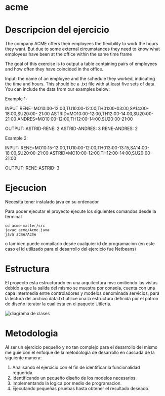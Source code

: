 # acme
# Descripcion del ejercicio
The company ACME offers their employees the flexibility to work the hours they want. But due to some external circumstances they need to know what employees have been at the office within the same time frame

The goal of this exercise is to output a table containing pairs of employees and how often they have coincided in the office.

Input: the name of an employee and the schedule they worked, indicating the time and hours. This should be a .txt file with at least five sets of data. You can include the data from our examples below:

Example 1:

INPUT
RENE=MO10:00-12:00,TU10:00-12:00,TH01:00-03:00,SA14:00-18:00,SU20:00- 21:00
ASTRID=MO10:00-12:00,TH12:00-14:00,SU20:00-21:00
ANDRES=MO10:00-12:00,TH12:00-14:00,SU20:00-21:00


OUTPUT:
ASTRID-RENE: 2
ASTRID-ANDRES: 3
RENE-ANDRES: 2

Example 2:

INPUT:
RENE=MO10:15-12:00,TU10:00-12:00,TH013:00-13:15,SA14:00-18:00,SU20:00-21:00
ASTRID=MO10:00-12:00,TH12:00-14:00,SU20:00-21:00

OUTPUT:
RENE-ASTRID: 3

# Ejecucion
Necesita tener instalado java en su ordenador

Para poder ejecutar el proyecto ejecute los siguientes comandos desde la terminal 

```
cd acme-master/src
javac acme/Acme.java
java acme/Acme
```
o tambien puede compilarlo desde cualquier id de programacion (en este caso el id utilizado para el desarrollo del ejercicio fue Netbeans)

# Estructura
El proyecto esta estructurado en una arquitectura mvc omitiendo las vistas debido a que la salida del mismo se muestra por consola, cuenta con una capa intermedia entre controladores y modelos denominada servicios, para la lectura del archivo data.txt utilice una la estructura definida por el patron de diseño iterator la cual esta en el paquete Utileria.

![diagrama de clases](https://user-images.githubusercontent.com/65741905/143788790-b2517a04-6c53-4833-b70a-e7cc8d626d43.jpg)

# Metodologia
Al ser un ejercicio pequeño y no tan complejo para el desarrollo del mismo me guie con el enfoque de la metodologia de desarrollo en cascada de la siguiente manera:

1. Analisando el ejercicio con el fin de identificar la funcionalidad requerida.
2. Identificando un pequeño diseño de los modelos necesarios. 
3. Implementando la logica por medio de programacion.
4. Ejecutando pequeñas pruebas hasta obtener el resultado deseado.
